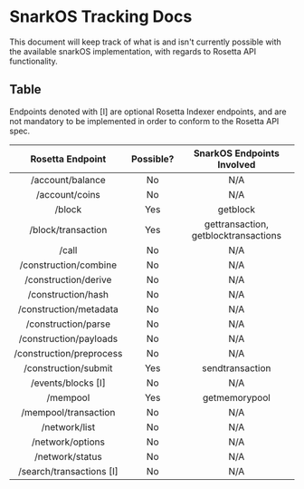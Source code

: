 # SnarkOS Tracking Docs

This document will keep track of what is and isn't currently possible with the available snarkOS implementation, with regards to Rosetta API functionality.

## Table

Endpoints denoted with [I] are optional Rosetta Indexer endpoints, and are not mandatory to be implemented in order to conform to the Rosetta API spec.

|     Rosetta Endpoint     |       Possible?        |      SnarkOS Endpoints Involved      |
|:------------------------:|:----------------------:|:------------------------------------:|
|     /account/balance     |           No           |                 N/A                  |
|      /account/coins      |           No           |                 N/A                  |
|          /block          |          Yes           |               getblock               |
|    /block/transaction    |          Yes           | gettransaction, getblocktransactions |
|          /call           |           No           |                 N/A                  |
|  /construction/combine   |           No           |                 N/A                  |
|   /construction/derive   |           No           |                 N/A                  |
|    /construction/hash    |           No           |                 N/A                  |
|  /construction/metadata  |           No           |                 N/A                  |
|   /construction/parse    |           No           |                 N/A                  |
|  /construction/payloads  |           No           |                 N/A                  |
| /construction/preprocess |           No           |                 N/A                  |
|   /construction/submit   |          Yes           |           sendtransaction            |
|    /events/blocks [I]    |           No           |                 N/A                  |
|         /mempool         |          Yes           |            getmemorypool             |
|   /mempool/transaction   |           No           |                 N/A                  |
|      /network/list       |           No           |                 N/A                  |
|     /network/options     |           No           |                 N/A                  |
|     /network/status      |           No           |                 N/A                  |
| /search/transactions [I] |           No           |                 N/A                  |
